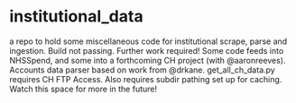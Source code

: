 # institutional_data
a repo to hold some miscellaneous code for institutional scrape, parse and ingestion. Build not passing. Further work required! Some code feeds into NHSSpend, and some into a forthcoming CH project (with @aaronreeves). Accounts data parser based on work from @drkane. get_all_ch_data.py requires CH FTP Access. Also requires subdir pathing set up for caching. Watch this space for more in the future!
